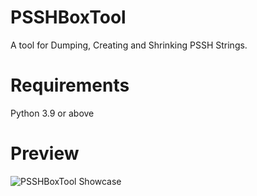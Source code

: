 # PSSHBoxTool
A tool for Dumping, Creating and Shrinking PSSH Strings.

# Requirements
Python 3.9 or above

# Preview
![PSSHBoxTool Showcase](https://i.imgur.com/xlc8ibH.png)
